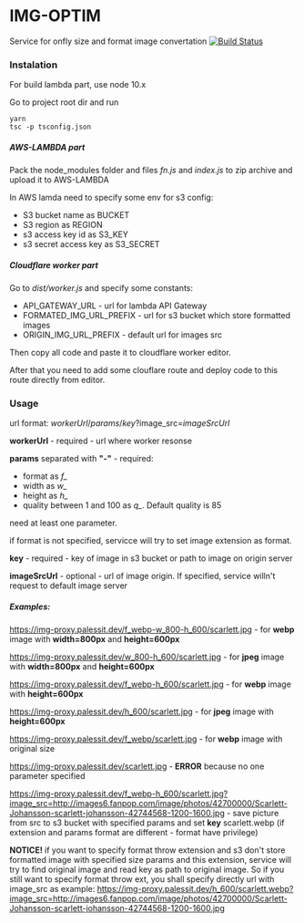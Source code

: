 # IMG-OPTIM

Service for onfly size and format image convertation [![Build Status](https://travis-ci.com/palessit/img-optim.svg?branch=master)](https://travis-ci.com/palessit/img-optim)

### Instalation

For build lambda part, use node 10.x

Go to project root dir and run

```
yarn
tsc -p tsconfig.json
```

##### AWS-LAMBDA part

Pack the node_modules folder and files _fn.js_ and _index.js_ to zip archive and upload it to AWS-LAMBDA

In AWS lamda need to specify some env for s3 config:

- S3 bucket name as BUCKET
- S3 region as REGION
- s3 access key id as S3_KEY
- s3 secret access key as S3_SECRET

##### Cloudflare worker part

Go to _dist/worker.js_ and specify some constants:

- API_GATEWAY_URL - url for lambda API Gateway
- FORMATED_IMG_URL_PREFIX - url for s3 bucket which store formatted images
- ORIGIN_IMG_URL_PREFIX - default url for images src

Then copy all code and paste it to cloudflare worker editor.

After that you need to add some clouflare route and deploy code to this route directly from editor.

### Usage

url format:
_workerUrl_/_params_/_key_?image_src=_imageSrcUrl_

**workerUrl** - required - url where worker resonse

**params** separated with **"-"** - required:

- format as _f\__
- width as _w\__
- height as _h\__
- quality between 1 and 100 as _q\__. Default quality is 85

need at least one parameter.

if format is not specified, servicce will try to set image extension as format.

**key** - required - key of image in s3 bucket or path to image on origin server

**imageSrcUrl** - optional - url of image origin. If specified, service willn't request to default image server

##### Examples:

https://img-proxy.palessit.dev/f_webp-w_800-h_600/scarlett.jpg - for **webp** image with **width=800px** and **height=600px**

https://img-proxy.palessit.dev/w_800-h_600/scarlett.jpg - for **jpeg** image with **width=800px** and **height=600px**

https://img-proxy.palessit.dev/f_webp-h_600/scarlett.jpg - for **webp** image with **height=600px**

https://img-proxy.palessit.dev/h_600/scarlett.jpg - for **jpeg** image with **height=600px**

https://img-proxy.palessit.dev/f_webp/scarlett.jpg - for **webp** image with original size

https://img-proxy.palessit.dev/scarlett.jpg - **ERROR** because no one parameter specified

https://img-proxy.palessit.dev/f_webp-h_600/scarlett.jpg?image_src=http://images6.fanpop.com/image/photos/42700000/Scarlett-Johansson-scarlett-johansson-42744568-1200-1600.jpg - save picture from src to s3 bucket with specified params and set **key** scarlett.webp (if extension and params format are different - format have privilege)

**NOTICE!** if you want to specify format throw extension and s3 don't store formatted image with specified size params and this extension, service will try to find original image and read key as path to original image. So if you still want to specify format throw ext, you shall specify directly url with image_src as example:
https://img-proxy.palessit.dev/h_600/scarlett.webp?image_src=http://images6.fanpop.com/image/photos/42700000/Scarlett-Johansson-scarlett-johansson-42744568-1200-1600.jpg

